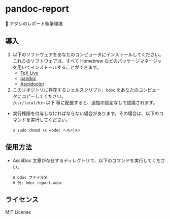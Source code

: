 # pandoc-report
📓 アタシのレポート執筆環境

## 導入
1. 以下のソフトウェアをあなたのコンピュータにインストールしてください。\
これらのソフトウェアは、すべて Homebrew などのパッケージマネージャを用いてインストールすることができます。
   * [TeX Live](https://texwiki.texjp.org/?TeX%20Live#w628bee6)
   * [pandoc](https://pandoc-doc-ja.readthedocs.io/ja/latest/users-guide.html)
   * [Asciidoctor](https://asciidoctor.org/)
2. このリポジトリに存在するシェルスクリプト、`bdoc` をあなたのコンピュータにコピーしてください。\
`/usr/local/bin` 以下 等に配置すると、追加の設定なしで認識されます。
  * 実行権限を付与しなければならない場合があります。その場合は、以下のコマンドを実行してください。
    ```shell
    $ sudo chmod +x <bdoc へのパス>
    ```

## 使用方法
* AsciiDoc 文章が存在するディレクトリで、以下のコマンドを実行してください。
  ```shell
  $ bdoc ファイル名
  # 例: bdoc report.adoc
  ```

## ライセンス
MIT License
